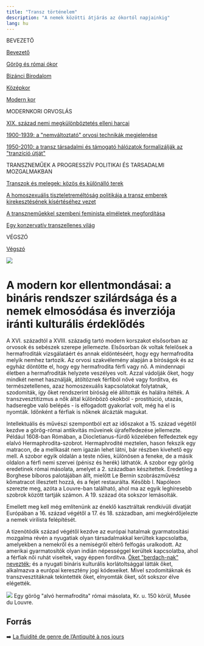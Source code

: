 ```yaml
---
title: "Transz történelem"
description: "A nemek közötti átjárás az ókortól napjainkig"
lang: hu
---
```


<div class="floating-columns">

<div class="floating-bar">


BEVEZETÖ

[Bevezető](/#/entry?id=transz-tortenelem)

[Görög és római ókor](/#/entry?id=transz-tortenelem-gorog-es-romai-okor)

[Bizánci Birodalom](/#/entry?id=transz-tortenelem-bizanci-birodalom)

[Középkor](/#/entry?id=transz-tortenelem-kozepkor)

[Modern kor](/#/entry?id=transz-tortenelem-modern-kor)

MODERNKORI ORVOSLÁS

[XIX. század nemi megkülönböztetés elleni harcai](/#/entry?id=transz-tortenelem-xix-szazad)

[1900-1939: a "nemváltoztató" orvosi technikák megjelenése](/#/entry?id=transz-tortenelem-nemvaltoztato-orvosi-technikak-megjelenese)

[1950-2010: a transz társadalmi és támogató hálózatok formalizálják az "tranzíció útját"](/#/entry?id=transz-tortenelem-xx-szazad)

TRANSZNEMŰEK A PROGRESSZÍV POLITIKAI ÉS TARSADALMI MOZGALMAKBAN

[Transzok és melegek: közös és különálló terek](/#/entry?id=transz-tortenelem-transzok-es-melegek)

[A homoszexuális tiszteletreméltóság politikája a transz emberek kirekesztésének kísértéséhez vezet](/#/entry?id=transz-tortenelem-meleg-tisztelet-transz-kirekesztes)

[A transzneműekkel szembeni feminista elméletek megfordítása](/#/entry?id=transz-tortenelem-feminista-elmeletek-megforditasa)

[Egy konzervatív transzellenes világ](/#/entry?id=transz-tortenelem-konzervativ-transzellenes-vilag)

VÉGSZÓ

[Végszó](/#/entry?id=transz-tortenelem-konkluzio)

</div>

<div class="wiki-content">

<div class="header-image"><img src="assets/images/undraw_moving.svg" /></div>

# A modern kor ellentmondásai: a bináris rendszer szilárdsága és a nemek elmosódása és inverziója iránti kulturális érdeklődés

A XVI. századtól a XVIII. századig tartó modern korszakot elsősorban az orvosok és sebészek szerepe jellemezte. Elsősorban ők voltak felelősek a hermafroditák vizsgálatáért és annak eldöntéséért, hogy egy hermafrodita melyik nemhez tartozik. Az orvosi szakvélemény alapján a bíróságok és az egyház döntötte el, hogy egy hermafrodita férfi vagy nő. A mindennapi életben a hermafroditák helyzete veszélyes volt. Azzal vádolják őket, hogy mindkét nemet használják, átöltöznek férfiból nővé vagy fordítva, és természetellenes, azaz homoszexuális kapcsolatokat folytatnak, szodomiták, így őket rendszerint bíróság elé állították és halálra ítélték. A transzvesztitizmus a nők által különböző okokból - prostitúció, utazás, hadseregbe való belépés - is elfogadott gyakorlat volt, még ha el is nyomták. Időnként a férfiak is nőknek álcázták magukat.

Intellektuális és művészi szempontból ezt az időszakot a 15. század végétől kezdve a görög-római antikvitás műveinek újrafelfedezése jellemezte. Például 1608-ban Rómában, a Diocletianus-fürdő közelében felfedeztek egy elalvó Hermaphrodita-szobrot. Hermaphrodité meztelen, hason fekszik egy matracon, de a mellkasát nem igazán lehet látni, bár részben kivehető egy mell. A szobor egyik oldalán a teste nőies, különösen a feneke, de a másik oldalon a férfi nemi szervei (pénisz és herék) láthatók. A szobor egy görög eredetinek római másolata, amelyet a 2. században készítettek. Eredetileg a Borghese bíboros palotájában állt, mielőtt Le Bernin szobrászművész kőmatracot illesztett hozzá, és a fejet restaurálta. Később I. Napóleon szerezte meg, azóta a Louvre-ban található, ahol ma az egyik leghíresebb szobrok között tartják számon. A 19. század óta sokszor lemásolták.

Emellett meg kell még említenünk az éneklő kasztráltak rendkívüli divatját Európában a 16. század végétől a 17. és 18. században, ami megkérdőjelezte a nemek virilista felépítését.

A tizenötödik század végétől kezdve az európai hatalmak gyarmatosítási mozgalma révén a nyugatiak olyan társadalmakkal kerültek kapcsolatba, amelyekben a nemekről és a nemiségről eltérő felfogás uralkodott. Az amerikai gyarmatosítók olyan indián népességgel kerültek kapcsolatba, ahol a férfiak női ruhát viseltek, vagy éppen fordítva. [Öket "berdach-nak" nevezték](https://muse.jhu.edu/pub/267/edited_volume/chapter/2760658); és a nyugati bináris kulturális korlátoltsággal látták őket, alkalmazva a európai keresztény jogi kódexeiket. Mivel szodomitáknak és transzvesztitáknak tekintették őket, elnyomták őket, sőt sokszor élve elégették.

<div class="content-image"><img src="assets/images/sleeping-hermaphroditus.png" />
<span>Egy görög "alvó hermafrodita" római másolata, Kr. u. 150 körül, Musée du Louvre.</span></div>





## Forrás

➡️ [La fluidité de genre de l’Antiquité à nos jours](https://institutlaboetie.fr/wp-content/uploads/2023/06/NOTE-ILB-LGBT-1.pdf)

</div>